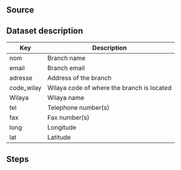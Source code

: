 ## Source
## Dataset description 

| Key          | Description | 
| ------------ | -----------------------|
| nom       |Branch name |
| email     |Branch email                 |
| adresse |Address of the branch |
| code_wilay| Wilaya code of where the branch is located |
| Wilaya |Wilaya name                |
| tel | Telephone number(s)                 |
| fax | Fax number(s) |
| long | Longitude                 |
| lat |Latitude            |

## Steps 
